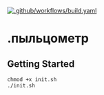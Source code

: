 [![.github/workflows/build.yaml](https://github.com/kheynov/PollenMeter/actions/workflows/build.yaml/badge.svg?branch=master)](https://github.com/kheynov/PollenMeter/actions/workflows/build.yaml)
# .пыльцометр

## Getting Started

```shell
chmod +x init.sh
./init.sh
```